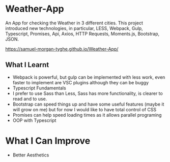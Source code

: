# Weather-App
An App for checking the Weather in 3 different cities. This project introduced new technologies, in particular, LESS, Webpack, Gulp, Typescript, Promises, Api, Axios, HTTP Requests, Moments.js, Bootstrap, JSON.

https://samuel-morgan-tyghe.github.io/Weather-App/

## What I Learnt
* Webpack is powerful, but gulp can be implemented with less work, even faster to implement are VSC plugins although they can be buggy
* Typescript Fundamentals
* I prefer to use Sass than Less, Sass has more functionality, is clearer to read and to use.
* Bootstrap can speed things up and have some useful features (maybe it will grow on me) but for now I would like to have total control of CSS 
* Promises can help speed loading times as it allows parallel programing
* OOP with Typescript

# What I Can Improve
* Better Aesthetics
